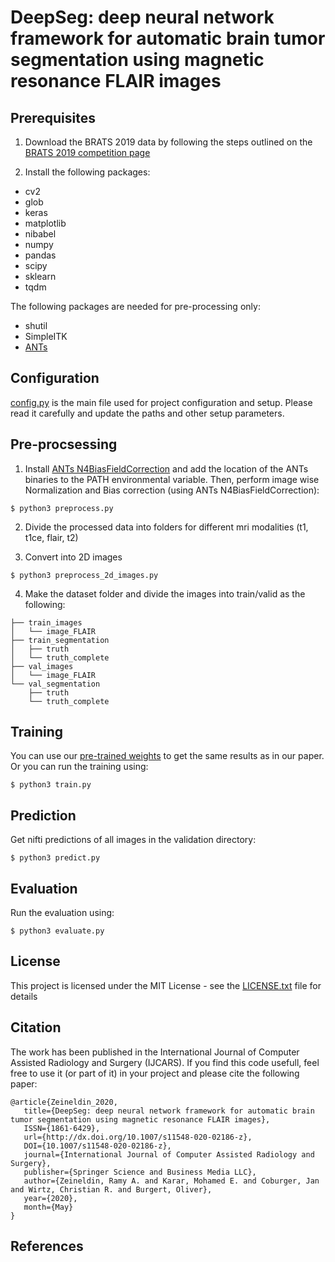 # DeepSeg: deep neural network framework for automatic brain tumor segmentation using magnetic resonance FLAIR images
## Prerequisites
1. Download the BRATS 2019 data by following the steps outlined on the [BRATS 2019 competition page](https://www.med.upenn.edu/cbica/brats2019/registration.html)

2. Install the following packages:
* cv2
* glob
* keras
* matplotlib
* nibabel
* numpy
* pandas
* scipy
* sklearn
* tqdm

The following packages are needed for pre-processing only:
* shutil 
* SimpleITK
* [ANTs](https://github.com/ANTsX/ANTs)

## Configuration
[config.py](config.py) is the main file used for project configuration and setup. Please read it carefully and update the paths and other setup parameters.


## Pre-procsessing
1. Install [ANTs N4BiasFieldCorrection](https://github.com/stnava/ANTs/releases) and add the location of the ANTs 
binaries to the PATH environmental variable. Then, perform image wise Normalization and Bias correction (using ANTs N4BiasFieldCorrection):
```
$ python3 preprocess.py
```

2. Divide the processed data into folders for different mri modalities (t1, t1ce, flair, t2)

3. Convert into 2D images
```
$ python3 preprocess_2d_images.py
```

4. Make the dataset folder and divide the images into train/valid as the following: 
``` dataset_brats19/
├── train_images
│   └── image_FLAIR
├── train_segmentation
│   ├── truth
│   └── truth_complete
├── val_images
│   └── image_FLAIR
└── val_segmentation
    ├── truth
    └── truth_complete
```

## Training
You can use our [pre-trained weights](https://drive.google.com/file/d/1oJQyfe5NHrym9Qk7Wg4nb3_Gvcf97tAN/view?usp=sharing) to get the same results as in our paper.
Or you can run the training using: 
```
$ python3 train.py
```

## Prediction
Get nifti predictions of all images in the validation directory:
```
$ python3 predict.py
```

## Evaluation
Run the evaluation using: 
```
$ python3 evaluate.py
```

## License
This project is licensed under the MIT License - see the [LICENSE.txt](LICENSE.txt) file for details

## Citation
The work has been published in the International Journal of Computer Assisted Radiology and Surgery (IJCARS). If you find this code usefull, feel free to use it (or part of it) in your project and please cite the following paper:

    @article{Zeineldin_2020,
       title={DeepSeg: deep neural network framework for automatic brain tumor segmentation using magnetic resonance FLAIR images},
       ISSN={1861-6429},
       url={http://dx.doi.org/10.1007/s11548-020-02186-z},
       DOI={10.1007/s11548-020-02186-z},
       journal={International Journal of Computer Assisted Radiology and Surgery},
       publisher={Springer Science and Business Media LLC},
       author={Zeineldin, Ramy A. and Karar, Mohamed E. and Coburger, Jan and Wirtz, Christian R. and Burgert, Oliver},
       year={2020},
       month={May}
    }
    
## References

